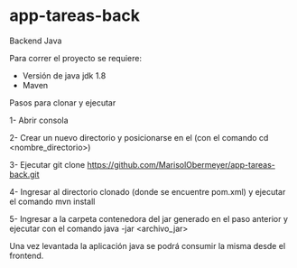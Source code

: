 # app-tareas-back
Backend Java

Para correr el proyecto se requiere: 
- Versión de java jdk 1.8
- Maven

Pasos para clonar y ejecutar

1- Abrir consola

2- Crear un nuevo directorio y posicionarse en el (con el comando cd <nombre_directorio>)

3- Ejecutar git clone https://github.com/MarisolObermeyer/app-tareas-back.git

4- Ingresar al directorio clonado (donde se encuentre pom.xml) y ejecutar el comando mvn install

5- Ingresar a la carpeta contenedora del jar generado en el paso anterior y ejecutar con el comando
java -jar <archivo_jar>

Una vez levantada la aplicación java se podrá consumir la misma desde el frontend.
